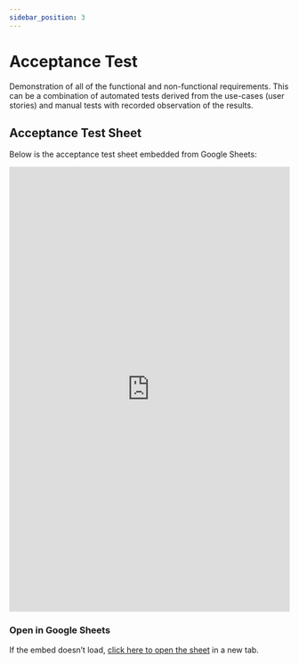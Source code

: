 ```yaml
---
sidebar_position: 3
---
```

# Acceptance Test

Demonstration of all of the functional and non-functional requirements. This can be a combination of automated tests derived from the use-cases (user stories) and manual tests with recorded observation of the results.

## Acceptance Test Sheet

Below is the acceptance test sheet embedded from Google Sheets:

<iframe
  src="https://docs.google.com/spreadsheets/d/1sNrZVY-AEeF9kBgcDJcP7IYgx745qiKH93F815HDKUo/edit?gid=2007175901#gid=2007175901"
  width="100%"
  height="800px"
  frameborder="0">
</iframe>

### Open in Google Sheets
If the embed doesn’t load, [click here to open the sheet](https://docs.google.com/spreadsheets/d/1sNrZVY-AEeF9kBgcDJcP7IYgx745qiKH93F815HDKUo/edit?gid=2007175901#gid=2007175901) in a new tab.
